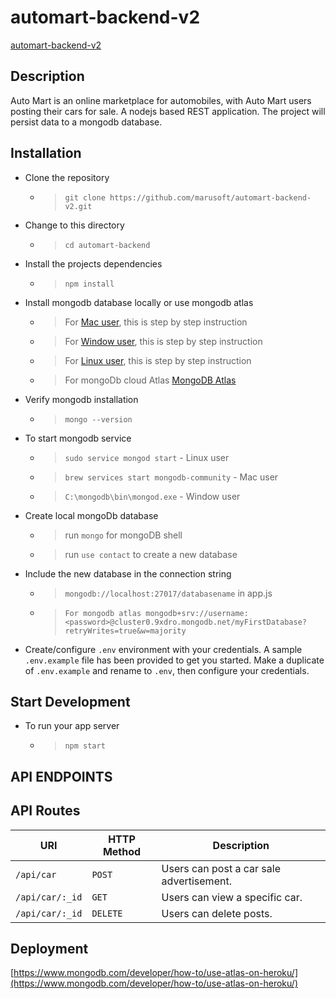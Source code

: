 # automart-backend-v2
[automart-backend-v2](https://automart-backend-v2.herokuapp.com/)

## Description
Auto Mart is an online marketplace for automobiles, with Auto Mart users posting their cars for sale.
A nodejs based REST application. The project will persist data to a mongodb database.

## Installation
- Clone the repository
  - > `git clone https://github.com/marusoft/automart-backend-v2.git`

- Change to this directory
  - > `cd automart-backend`

- Install the projects dependencies
  - > `npm install`

- Install mongodb database locally or use mongodb atlas

  - > For [Mac user](https://zellwk.com/blog/install-mongodb), this is step by step instruction

  - > For [Window user](https://treehouse.github.io/installation-guides/windows/mongo-windows.html), this is step by step instruction

  - > For [Linux user](https://www.tutorialkart.com/mongodb/install-mongodb-on-ubuntu/), this is step by step instruction
  - > For mongoDb cloud Atlas [MongoDB Atlas](https://www.mongodb.com/cloud/atlas)

- Verify mongodb installation
  - > `mongo --version`

- To start mongodb service
  - > `sudo service mongod start` - Linux user
  - > `brew services start mongodb-community` - Mac user
  - > `C:\mongodb\bin\mongod.exe` - Window user

- Create local mongoDb database  
  - > run `mongo` for mongoDB shell
  - > run `use contact` to create a new database

- Include the new database in the connection string
  - > `mongodb://localhost:27017/databasename` in app.js
  - > `For mongodb atlas mongodb+srv://username:<password>@cluster0.9xdro.mongodb.net/myFirstDatabase?retryWrites=true&w=majority`

- Create/configure `.env` environment with your credentials. A sample `.env.example` file has been provided to get you started. Make a duplicate of `.env.example` and rename to `.env`, then configure your credentials.


## Start Development
- To run your app server
  - > `npm start`

## API ENDPOINTS

## API Routes

| URI                                       | HTTP Method | Description                              |
| ----------------------------------------- | ----------- | -----------------------------------------|
| <code>/api/car</code>                     | `POST`      | Users can post a car sale advertisement. |
| <code>/api/car/:_id</code>                | `GET`       | Users can view a specific car.           |
| <code>/api/car/:_id</code>                | `DELETE`    | Users can delete posts.                  |


## Deployment
[https://www.mongodb.com/developer/how-to/use-atlas-on-heroku/](https://www.mongodb.com/developer/how-to/use-atlas-on-heroku/)
